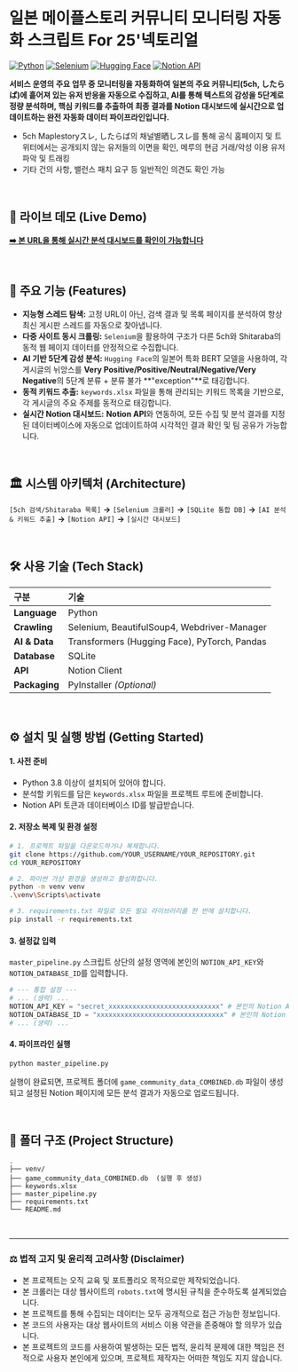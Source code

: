 # 일본 메이플스토리 커뮤니티 모니터링 자동화 스크립트 For 25'넥토리얼 

[![Python](https://img.shields.io/badge/Python-3.10+-blue?style=for-the-badge&logo=python)](https://www.python.org/) [![Selenium](https://img.shields.io/badge/Selenium-4-green?style=for-the-badge&logo=selenium)](https://www.selenium.dev/) [![Hugging Face](https://img.shields.io/badge/%F0%9F%A4%97%20Hugging%20Face-Models-yellow?style=for-the-badge)](https://huggingface.co/models) [![Notion API](https://img.shields.io/badge/Notion%20API-v1-black?style=for-the-badge&logo=notion)](https://developers.notion.com/)

**서비스 운영의 주요 업무 중 모니터링을 자동화하여 일본의 주요 커뮤니티(5ch, したらば)에 흩어져 있는 유저 반응을 자동으로 수집하고, AI를 통해 텍스트의 감성을 5단계로 정량 분석하며, 핵심 키워드를 추출하여 최종 결과를 Notion 대시보드에 실시간으로 업데이트하는 완전 자동화 데이터 파이프라인입니다.**
- 5ch Maplestoryスレ, したらば의 채널별晒しスレ를 통해 공식 홈페이지 및 트위터에서는 공개되지 않는 유저들의 이면을 확인, 메루의 현금 거래/악성 이용 유저 파악 및 트래킹 
- 기타 건의 사항, 밸런스 패치 요구 등 일반적인 의견도 확인 가능

<br>

## 🌟 라이브 데모 (Live Demo)

**[➡️ 본 URL을 통해 실시간 분석 대시보드를 확인이 가능합니다](https://vlage.notion.site/26dc0c2b3ce780b5b934e8d25a387c9c?v=26dc0c2b3ce7804c86fa000c1c0bfb13)**

<br>

## 🚀 주요 기능 (Features)

-   **지능형 스레드 탐색:** 고정 URL이 아닌, 검색 결과 및 목록 페이지를 분석하여 항상 최신 게시판 스레드를 자동으로 찾아냅니다.
-   **다중 사이트 동시 크롤링:** `Selenium`을 활용하여 구조가 다른 5ch와 Shitaraba의 동적 웹 페이지 데이터를 안정적으로 수집합니다.
-   **AI 기반 5단계 감성 분석:** `Hugging Face`의 일본어 특화 BERT 모델을 사용하여, 각 게시글의 뉘앙스를 **Very Positive/Positive/Neutral/Negative/Very Negative**의 5단계 분류 + 분류 불가 **"exception"**로 태깅합니다.
-   **동적 키워드 추출:** `keywords.xlsx` 파일을 통해 관리되는 키워드 목록을 기반으로, 각 게시글의 주요 주제를 동적으로 태깅합니다.
-   **실시간 Notion 대시보드:** **Notion API**와 연동하여, 모든 수집 및 분석 결과를 지정된 데이터베이스에 자동으로 업데이트하여 시각적인 결과 확인 및 팀 공유가 가능합니다.

<br>

## 🏛️ 시스템 아키텍처 (Architecture)

`[5ch 검색/Shitaraba 목록]` **->** `[Selenium 크롤러]` **->** `[SQLite 통합 DB]` **->** `[AI 분석 & 키워드 추출]` **->** `[Notion API]` **->** `[실시간 대시보드]`

<br>

## 🛠️ 사용 기술 (Tech Stack)

| 구분 | 기술 |
| :--- | :--- |
| **Language** | Python |
| **Crawling** | Selenium, BeautifulSoup4, Webdriver-Manager |
| **AI & Data** | Transformers (Hugging Face), PyTorch, Pandas |
| **Database** | SQLite |
| **API** | Notion Client |
| **Packaging** | PyInstaller *(Optional)* |

<br>

## ⚙️ 설치 및 실행 방법 (Getting Started)

#### **1. 사전 준비**
-   Python 3.8 이상이 설치되어 있어야 합니다.
-   분석할 키워드를 담은 `keywords.xlsx` 파일을 프로젝트 루트에 준비합니다.
-   Notion API 토큰과 데이터베이스 ID를 발급받습니다.

#### **2. 저장소 복제 및 환경 설정**
```bash
# 1. 프로젝트 파일을 다운로드하거나 복제합니다.
git clone https://github.com/YOUR_USERNAME/YOUR_REPOSITORY.git
cd YOUR_REPOSITORY

# 2. 파이썬 가상 환경을 생성하고 활성화합니다.
python -m venv venv
.\venv\Scripts\activate

# 3. requirements.txt 파일로 모든 필요 라이브러리를 한 번에 설치합니다.
pip install -r requirements.txt
```

#### **3. 설정값 입력**
`master_pipeline.py` 스크립트 상단의 설정 영역에 본인의 `NOTION_API_KEY`와 `NOTION_DATABASE_ID`를 입력합니다.

```python
# --- 통합 설정 ---
# ... (생략) ...
NOTION_API_KEY = "secret_xxxxxxxxxxxxxxxxxxxxxxxxxxxx" # 본인의 Notion API 키로 변경
NOTION_DATABASE_ID = "xxxxxxxxxxxxxxxxxxxxxxxxxxxxxxxx" # 본인의 Notion Database ID로 변경
# ... (생략) ...
```

#### **4. 파이프라인 실행**
```bash
python master_pipeline.py
```
실행이 완료되면, 프로젝트 폴더에 `game_community_data_COMBINED.db` 파일이 생성되고 설정된 Notion 페이지에 모든 분석 결과가 자동으로 업로드됩니다.

<br>

## 📁 폴더 구조 (Project Structure)

```
.
├── venv/
├── game_community_data_COMBINED.db  (실행 후 생성)
├── keywords.xlsx
├── master_pipeline.py
├── requirements.txt
└── README.md
```

<br>

---

### ⚖️ 법적 고지 및 윤리적 고려사항 (Disclaimer)

-   본 프로젝트는 오직 교육 및 포트폴리오 목적으로만 제작되었습니다.
-   본 크롤러는 대상 웹사이트의 `robots.txt`에 명시된 규칙을 준수하도록 설계되었습니다.
-   본 프로젝트를 통해 수집되는 데이터는 모두 공개적으로 접근 가능한 정보입니다.
-   본 코드의 사용자는 대상 웹사이트의 서비스 이용 약관을 존중해야 할 의무가 있습니다.
-   본 프로젝트의 코드를 사용하여 발생하는 모든 법적, 윤리적 문제에 대한 책임은 전적으로 사용자 본인에게 있으며, 프로젝트 제작자는 어떠한 책임도 지지 않습니다.
